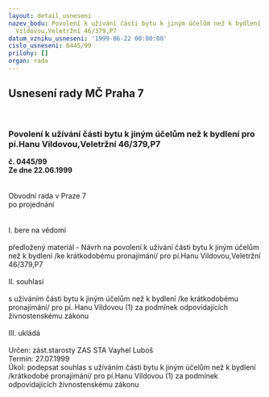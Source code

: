 ```yaml
---
layout: detail_usneseni
nazev_bodu: Povolení k užívání části bytu k jiným účelům než k bydlení pro pí.Hanu
  Vildovou,Veletržní 46/379,P7
datum_vzniku_usneseni: '1999-06-22 00:00:00'
cislo_usneseni: 0445/99
prilohy: []
organ: rada
---
```

<div id="ucUsn_pList" class="usn">
	<span><h2>Usnesení rady MČ Praha 7 </h2>
<br></span><div class="standBody">
<span><h3>Povolení k užívání části bytu k jiným účelům než k bydlení pro pí.Hanu Vildovou,Veletržní 46/379,P7</h3></span><div class="center">
		<strong>č. 0445/99</strong><br>
	</div>
<div class="center">
		<strong>Ze dne 22.06.1999</strong><br><br>
	</div>
<br>Obvodní rada v Praze 7<br>po projednání<br><br><br>I.	bere na vědomí<br><br> předložený materiál - Návrh na povolení k užívání části bytu k jiným účelům než k bydlení /ke krátkodobému pronajímání/ pro pí.Hanu Vildovou,Veletržní 46/379,P7<br><br>II.	souhlasí <br><br>s užíváním části bytu k jiným účelům než k bydlení /ke krátkodobému pronajímání/ pro pí. Hanu Vildovou (1) za podmínek odpovídajících živnostenskému zákonu<br><br>III.	ukládá <br><br> Určen:	zást.starosty	ZAS STA Vayhel Luboš<br>Termín: 27.07.1999 <br>Úkol:	podepsat souhlas  s užíváním části bytu k jiným účelům než k bydlení /krátkodobé pronajímání/ pro pí.Hanu Vildovou (1) za podmínek odpovídajících živnostenskému zákonu<br>
</div>
</div>